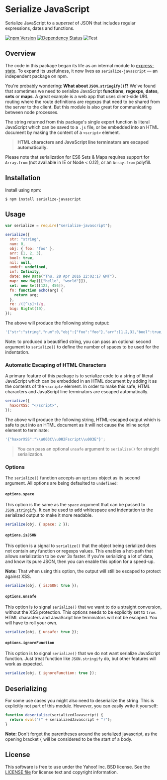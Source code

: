 # Serialize JavaScript

Serialize JavaScript to a _superset_ of JSON that includes regular expressions,
dates and functions.

[![npm Version][npm-badge]][npm] [![Dependency Status][david-badge]][david]
![Test](https://github.com/yahoo/serialize-javascript/workflows/Test/badge.svg)

## Overview

The code in this package began its life as an internal module to
[express-state][express-state]. To expand its usefulness, it now lives as
`serialize-javascript` — an independent package on npm.

You're probably wondering: **What about `JSON.stringify()`!?** We've found that
sometimes we need to serialize JavaScript **functions**, **regexps**, **dates**,
**sets** or **maps**. A great example is a web app that uses client-side URL
routing where the route definitions are regexps that need to be shared from the
server to the client. But this module is also great for communicating between
node processes.

The string returned from this package's single export function is literal
JavaScript which can be saved to a `.js` file, or be embedded into an HTML
document by making the content of a `<script>` element.

> **HTML characters and JavaScript line terminators are escaped automatically.**

Please note that serialization for ES6 Sets & Maps requires support for
`Array.from` (not available in IE or Node < 0.12), or an `Array.from` polyfill.

## Installation

Install using npm:

```shell
$ npm install serialize-javascript
```

## Usage

```js
var serialize = require("serialize-javascript");

serialize({
  str: "string",
  num: 0,
  obj: { foo: "foo" },
  arr: [1, 2, 3],
  bool: true,
  nil: null,
  undef: undefined,
  inf: Infinity,
  date: new Date("Thu, 28 Apr 2016 22:02:17 GMT"),
  map: new Map([["hello", "world"]]),
  set: new Set([123, 456]),
  fn: function echo(arg) {
    return arg;
  },
  re: /([^\s]+)/g,
  big: BigInt(10),
});
```

The above will produce the following string output:

```js
'{"str":"string","num":0,"obj":{"foo":"foo"},"arr":[1,2,3],"bool":true,"nil":null,"undef":undefined,"inf":Infinity,"date":new Date("2016-04-28T22:02:17.000Z"),"map":new Map([["hello","world"]]),"set":new Set([123,456]),"fn":function echo(arg) { return arg; },"re":new RegExp("([^\\\\s]+)", "g"),"big":BigInt("10")}';
```

Note: to produced a beautified string, you can pass an optional second argument
to `serialize()` to define the number of spaces to be used for the indentation.

### Automatic Escaping of HTML Characters

A primary feature of this package is to serialize code to a string of literal
JavaScript which can be embedded in an HTML document by adding it as the
contents of the `<script>` element. In order to make this safe, HTML characters
and JavaScript line terminators are escaped automatically.

```js
serialize({
  haxorXSS: "</script>",
});
```

The above will produce the following string, HTML-escaped output which is safe
to put into an HTML document as it will not cause the inline script element to
terminate:

```js
'{"haxorXSS":"\\u003C\\u002Fscript\\u003E"}';
```

> You can pass an optional `unsafe` argument to `serialize()` for straight
> serialization.

### Options

The `serialize()` function accepts an `options` object as its second argument.
All options are being defaulted to `undefined`:

#### `options.space`

This option is the same as the `space` argument that can be passed to
[`JSON.stringify`][JSON.stringify]. It can be used to add whitespace and
indentation to the serialized output to make it more readable.

```js
serialize(obj, { space: 2 });
```

#### `options.isJSON`

This option is a signal to `serialize()` that the object being serialized does
not contain any function or regexps values. This enables a hot-path that allows
serialization to be over 3x faster. If you're serializing a lot of data, and
know its pure JSON, then you can enable this option for a speed-up.

**Note:** That when using this option, the output will still be escaped to
protect against XSS.

```js
serialize(obj, { isJSON: true });
```

#### `options.unsafe`

This option is to signal `serialize()` that we want to do a straight conversion,
without the XSS protection. This options needs to be explicitly set to `true`.
HTML characters and JavaScript line terminators will not be escaped. You will
have to roll your own.

```js
serialize(obj, { unsafe: true });
```

#### `options.ignoreFunction`

This option is to signal `serialize()` that we do not want serialize JavaScript
function. Just treat function like `JSON.stringify` do, but other features will
work as expected.

```js
serialize(obj, { ignoreFunction: true });
```

## Deserializing

For some use cases you might also need to deserialize the string. This is
explicitly not part of this module. However, you can easily write it yourself:

```js
function deserialize(serializedJavascript) {
  return eval("(" + serializedJavascript + ")");
}
```

**Note:** Don't forget the parentheses around the serialized javascript, as the
opening bracket `{` will be considered to be the start of a body.

## License

This software is free to use under the Yahoo! Inc. BSD license. See the
[LICENSE file][LICENSE] for license text and copyright information.

[npm]: https://www.npmjs.org/package/serialize-javascript
[npm-badge]: https://img.shields.io/npm/v/serialize-javascript.svg?style=flat-square
[david]: https://david-dm.org/yahoo/serialize-javascript
[david-badge]: https://img.shields.io/david/yahoo/serialize-javascript.svg?style=flat-square
[express-state]: https://github.com/yahoo/express-state
[JSON.stringify]: https://developer.mozilla.org/en-US/docs/Web/JavaScript/Reference/Global_Objects/JSON/stringify
[LICENSE]: https://github.com/yahoo/serialize-javascript/blob/main/LICENSE
